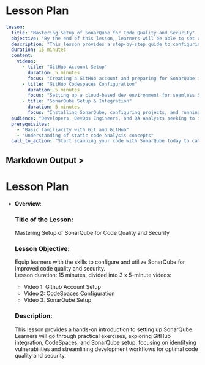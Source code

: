# Lesson Plan

```yaml
lesson:
  title: "Mastering Setup of SonarQube for Code Quality and Security"
  objective: "By the end of this lesson, learners will be able to set up SonarQube locally and integrate it with GitHub Codespaces to perform automated code quality and security analysis."
  description: "This lesson provides a step-by-step guide to configuring SonarQube for static code analysis, ensuring high code quality and security compliance. Learners will set up a GitHub account, configure Codespaces, and deploy SonarQube to analyze their projects."
  duration: 15 minutes
  content:
    videos:
      - title: "GitHub Account Setup"
        duration: 5 minutes
        focus: "Creating a GitHub account and preparing for SonarQube integration."
      - title: "GitHub Codespaces Configuration"
        duration: 5 minutes
        focus: "Setting up a cloud-based dev environment for seamless SonarQube analysis."
      - title: "SonarQube Setup & Integration"
        duration: 5 minutes
        focus: "Installing SonarQube, configuring projects, and running first code scans."
  audience: "Developers, DevOps Engineers, and QA Analysts seeking to improve code quality."
  prerequisites: 
    - "Basic familiarity with Git and GitHub"
    - "Understanding of static code analysis concepts"
  call_to_action: "Start scanning your code with SonarQube today to catch bugs and vulnerabilities early!"
```

## Markdown Output >

# Lesson Plan

- **Overview**:  
  ### **Title of the Lesson:**  
  Mastering Setup of SonarQube for Code Quality and Security  

  ### **Lesson Objective:**  
  Equip learners with the skills to configure and utilize SonarQube for improved code quality and security.  
  Lesson duration: 15 minutes, divided into 3 x 5-minute videos:  
  - Video 1: Github Account Setup  
  - Video 2: CodeSpaces Configuration  
  - Video 3: SonarQube Setup  

  ### **Description:**  
  This lesson provides a hands-on introduction to setting up SonarQube. Learners will go through practical exercises, exploring GitHub integration, CodeSpaces, and SonarQube setup, focusing on identifying vulnerabilities and streamlining development workflows for optimal code quality and security.

